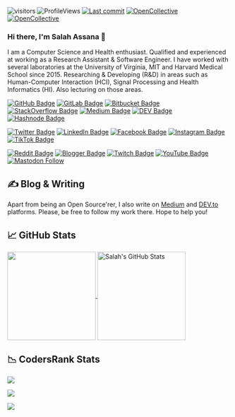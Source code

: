 ![visitors](https://visitor-badge.glitch.me/badge?style=flat-square&page_id=SalahAssana)
![ProfileViews](https://komarev.com/ghpvc/?username=SalahAssana)
[![Last commit](https://img.shields.io/github/last-commit/mida-project/prototype-multi-modality-assistant?style=flat-square)](https://github.com/mida-project/prototype-multi-modality-assistant/commits/master)
[![OpenCollective](https://opencollective.com/oppr/backers/badge.svg?style=flat-square)](#backers)
[![OpenCollective](https://opencollective.com/oppr/sponsors/badge.svg?style=flat-square)](#sponsors)

### Hi there, I'm Salah Assana 👋

I am a Computer Science and Health enthusiast. Qualified and experienced at working as a Research Assistant & Software Engineer. I have worked with several laboratories at the University of Virginia, MIT and Harvard Medical School since 2015. Researching & Developing (R&D) in areas such as Human-Computer Interaction (HCI), Signal Processing and Health Informatics (HI). Also lecturing on those areas.

[![GitHub Badge](https://img.shields.io/badge/GitHub-100000?style=for-the-badge&logo=github&logoColor=white)](https://github.com/SalahAssana)
[![GitLab Badge](https://img.shields.io/badge/GitLab-330F63?style=for-the-badge&logo=gitlab&logoColor=white)](https://gitlab.com/SalahAssana)
[![Bitbucket Badge](https://img.shields.io/badge/Bitbucket-330F63?style=for-the-badge&logo=bitbucket&logoColor=white)](https://bitbucket.org/FCalisto/)
[![StackOverflow Badge](https://img.shields.io/badge/Stack_Overflow-FE7A16?style=for-the-badge&logo=stack-overflow&logoColor=white)](https://stackoverflow.com/users/2371987/francisco-maria-calisto)
[![Medium Badge](https://img.shields.io/badge/Medium-12100E?style=for-the-badge&logo=medium&logoColor=white)](https://medium.com/@SalahAssana)
[![DEV Badge](https://img.shields.io/badge/dev.to-0A0A0A?style=for-the-badge&logo=dev.to&logoColor=white)](https://dev.to/SalahAssana)
[![Hashnode Badge](https://img.shields.io/badge/Hashnode-2962FF?style=for-the-badge&logo=hashnode&logoColor=white)](
https://hashnode.com/@SalahAssana)

[![Twitter Badge](https://img.shields.io/badge/Twitter-1DA1F2?style=for-the-badge&logo=twitter&logoColor=white)](https://twitter.com/SalahAssana)
[![LinkedIn Badge](https://img.shields.io/badge/LinkedIn-0077B5?style=for-the-badge&logo=linkedin&logoColor=white)](https://www.linkedin.com/in/SalahAssana/)
[![Facebook Badge](https://img.shields.io/badge/Facebook-1877F2?style=for-the-badge&logo=facebook&logoColor=white)](https://www.facebook.com/SalahAssana/)
[![Instagram Badge](https://img.shields.io/badge/Instagram-E4405F?style=for-the-badge&logo=instagram&logoColor=white)](https://www.instagram.com/SalahAssana/)
[![TikTok Badge](https://img.shields.io/badge/TikTok-000000?style=for-the-badge&logo=tiktok&logoColor=white)](https://www.tiktok.com/@SalahAssana)

[![Reddit Badge](https://img.shields.io/badge/Reddit-FF4500?style=for-the-badge&logo=reddit&logoColor=white)](https://www.reddit.com/user/SalahAssana)
[![Blogger Badge](https://img.shields.io/badge/Blogger-FF5722?style=for-the-badge&logo=blogger&logoColor=white)](https://SalahAssana.blogspot.com/)
[![Twitch Badge](https://img.shields.io/badge/Twitch-9146FF?style=for-the-badge&logo=twitch&logoColor=white)](https://www.twitch.tv/SalahAssana)
[![YouTube Badge](https://img.shields.io/badge/YouTube-FF0000?style=for-the-badge&logo=youtube&logoColor=white)](https://www.youtube.com/channel/UCNtLUA729o8o5XGiC7iTFxQ)
[![Mastodon Follow](https://img.shields.io/mastodon/follow/888781?style=for-the-badge)](https://mastodon.social/@SalahAssana)

## &#x270d; Blog & Writing

Apart from being an Open Source'rer, I also write on [Medium](https://medium.com/@SalahAssana) and [DEV.to](https://dev.to/SalahAssana) platforms. Please, be free to follow my work there. Hope to help you!

## &#x1f4c8; GitHub Stats

<a href="https://github.com/SalahAssana/SalahAssana">
  <img height="200px" align="center" src="https://github-readme-stats.vercel.app/api/top-langs/?username=SalahAssana&layout=compact&langs_count=10&title_color=ffffff&text_color=c9cacc&icon_color=2bbc8a&bg_color=1d1f21" />
</a>
<a href="https://github.com/SalahAssana/SalahAssana">
  <img height="200px" align="center" src="https://github-readme-stats.vercel.app/api?username=SalahAssana&show_icons=true&line_height=27&count_private=true&title_color=ffffff&text_color=c9cacc&icon_color=2bbc8a&bg_color=1d1f21" alt="Salah's GitHub Stats" />
</a>

## &#x1f4c9; CodersRank Stats

<img
  src="https://cr-skills-chart-widget.azurewebsites.net/api/api?username=SalahAssana&skills=Apex,C,C++,CSS,HTML,JSON,Java,JavaScript,Less,MATLAB,Makefile,PHP,Python,SCSS,Shell&show-other-skills=true"
/>

<img
  src="https://cr-ss-service.azurewebsites.net/api/ScreenShot?widget=activity&username=SalahAssana&labels=true"
/>

<img
  src="https://cr-ss-service.azurewebsites.net/api/ScreenShot?widget=summary&username=SalahAssana&badges=3&show-avatar=false&style=--header-bg-color:%23000;--border-radius:10px"
/>
